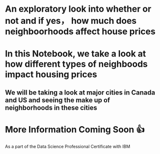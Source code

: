 # An exploratory look into whether or not and if yes， how much does neighboorhoods affect house prices 

# In this Notebook, we take a look at how different types of neighboods impact housing prices 

## We will be taking a look at major cities in Canada and US and seeing the make up of neighborhoods in these cities

# More Information Coming Soon :+1:

As a part of the Data Science Professional Certificate with IBM
